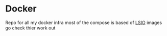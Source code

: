 # Docker
Repo for all my docker infra most of the compose is based of [LSIO](https://www.linuxserver.io) images go check thier work out
